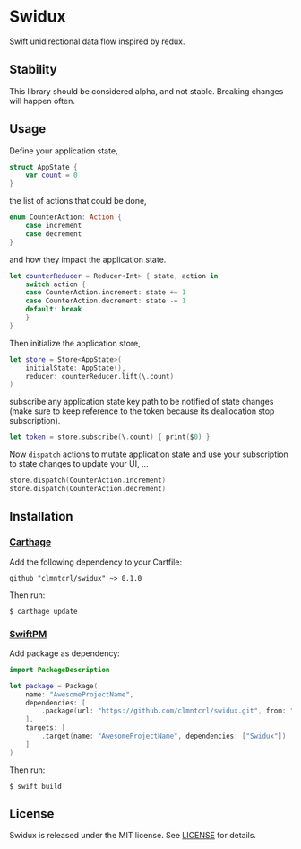# Swidux

Swift unidirectional data flow inspired by redux.

## Stability

This library should be considered alpha, and not stable. Breaking changes will happen often.

## Usage

Define your application state,

```swift
struct AppState {
    var count = 0
}
```

the list of actions that could be done,

```swift
enum CounterAction: Action {
    case increment
    case decrement
}
```

and how they impact the application state.

```swift
let counterReducer = Reducer<Int> { state, action in
    switch action {
    case CounterAction.increment: state += 1
    case CounterAction.decrement: state -= 1
    default: break
    }
}
```

Then initialize the application store,

```swift
let store = Store<AppState>(
    initialState: AppState(),
    reducer: counterReducer.lift(\.count)
)
```

subscribe any application state key path to be notified of state changes (make sure to keep reference to the token because its deallocation stop subscription).

```swift
let token = store.subscribe(\.count) { print($0) }
```

Now `dispatch` actions to mutate application state and use your subscription to state changes to update your UI, ...

```swift
store.dispatch(CounterAction.increment)
store.dispatch(CounterAction.decrement)
```

## Installation

### [Carthage](https://github.com/Carthage/Carthage)

Add the following dependency to your Cartfile:

```
github "clmntcrl/swidux" ~> 0.1.0
```

Then run:

```
$ carthage update
```


### [SwiftPM](https://github.com/apple/swift-package-manager)

Add package as dependency:

```swift
import PackageDescription

let package = Package(
    name: "AwesomeProjectName",
    dependencies: [
        .package(url: "https://github.com/clmntcrl/swidux.git", from: "0.1.0"),
    ],
    targets: [
        .target(name: "AwesomeProjectName", dependencies: ["Swidux"])
    ]
)
```

Then run:

```
$ swift build
```


## License

Swidux is released under the MIT license. See [LICENSE](LICENSE) for details.
